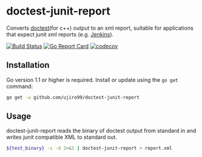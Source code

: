 # doctest-junit-report

Converts [doctest]\(for c++) output to an xml report, suitable for applications that
expect junit xml reports (e.g. [Jenkins](http://jenkins-ci.org)).

[![Build Status][travis-badge]][travis-link]
[![Go Report Card][report-badge]][reoprt-link]
[![codecov][codecov-badge]][codecov-link]

## Installation

Go version 1.1 or higher is required. Install or update using the `go get`
command:

```bash
go get -u github.com/ujiro99/doctest-junit-report
```

## Usage

doctest-junit-report reads the binary of doctest output from standard in and writes
junit compatible XML to standard out.

```bash
${test_binary} -s -d 2>&1 | doctest-junit-report > report.xml
```

[doctest]: https://github.com/onqtam/doctest
[travis-badge]: https://travis-ci.org/ujiro99/doctest-junit-report.svg?branch=master
[travis-link]: https://travis-ci.org/ujiro99/doctest-junit-report
[report-badge]: https://goreportcard.com/badge/github.com/ujiro99/doctest-junit-report
[reoprt-link]: https://goreportcard.com/report/github.com/ujiro99/doctest-junit-report
[codecov-badge]: https://codecov.io/gh/ujiro99/doctest-junit-report/branch/master/graph/badge.svg
[codecov-link]: https://codecov.io/gh/ujiro99/doctest-junit-report
